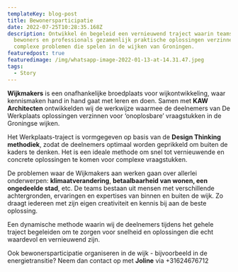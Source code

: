 ```yaml
---
templateKey: blog-post
title: Bewonersparticipatie
date: 2022-07-25T10:28:35.168Z
description: Ontwikkel én begeleid een vernieuwend traject waarin teams van
  bewoners en professionals gezamenlijk praktische oplossingen verzinnen voor
  complexe problemen die spelen in de wijken van Groningen.
featuredpost: true
featuredimage: /img/whatsapp-image-2022-01-13-at-14.31.47.jpeg
tags:
  - Story
---
```

**Wijkmakers** is een onafhankelijke broedplaats voor wijkontwikkeling, waar kennismaken hand in hand gaat met leren en doen. Samen met **KAW Architecten** ontwikkelden wij de werkwijze waarmee de deelnemers van De Werkplaats oplossingen verzinnen voor ‘onoplosbare’ vraagstukken in de Groningse wijken. 

Het Werkplaats-traject is vormgegeven op basis van de **Design Thinking methodiek**, zodat de deelnemers optimaal worden geprikkeld om buiten de kaders te denken. Het is een ideale methode om snel tot vernieuwende en concrete oplossingen te komen voor complexe vraagstukken.

De problemen waar de Wijkmakers aan werken gaan over allerlei onderwerpen: **klimaatverandering**, **betaalbaarheid van wonen, een ongedeelde stad**, etc. De teams bestaan uit mensen met verschillende achtergronden, ervaringen en expertises van binnen en buiten de wijk. Zo draagt iedereen met zijn eigen creativiteit en kennis bij aan de beste oplossing.

Een dynamische methode waarin wij de deelnemers tijdens het gehele traject begeleiden om te zorgen voor snelheid en oplossingen die echt waardevol en vernieuwend zijn. 

Ook bewonersparticipatie organiseren in de wijk - bijvoorbeeld in de energietransitie? Neem dan contact op met **Joline** via +31624676712